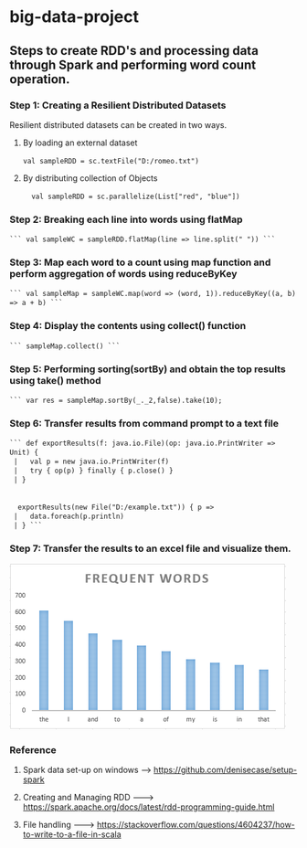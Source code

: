 # big-data-project

## Steps to create RDD's and processing data through Spark and performing word count operation.

### Step 1: Creating a Resilient Distributed Datasets

Resilient distributed datasets can be created in two ways.

1. By loading an external dataset

    ``` val sampleRDD = sc.textFile("D:/romeo.txt") ```

1. By distributing collection of Objects

    ```  val sampleRDD = sc.parallelize(List["red", "blue"])```
    
### Step 2: Breaking each line into words using flatMap

    ``` val sampleWC = sampleRDD.flatMap(line => line.split(" ")) ```
    
### Step 3: Map each word to a count using map function and perform aggregation of words using reduceByKey

    ``` val sampleMap = sampleWC.map(word => (word, 1)).reduceByKey((a, b) => a + b) ```
    
### Step 4: Display the contents using collect() function

    ``` sampleMap.collect() ```
    
### Step 5: Performing sorting(sortBy) and obtain the top results using take() method

    ``` var res = sampleMap.sortBy(_._2,false).take(10);
    
### Step 6: Transfer results from command prompt to a text file 

    ``` def exportResults(f: java.io.File)(op: java.io.PrintWriter => Unit) {
     |   val p = new java.io.PrintWriter(f)
     |   try { op(p) } finally { p.close() }
     | } 
     
          
      exportResults(new File("D:/example.txt")) { p =>
     |   data.foreach(p.println)
     | } ```
     
### Step 7: Transfer the results to an excel file and visualize them.
  
![results](results.PNG)



### Reference

1. Spark data set-up on windows --> https://github.com/denisecase/setup-spark

1. Creating and Managing RDD ---> https://spark.apache.org/docs/latest/rdd-programming-guide.html

1. File handling ---> https://stackoverflow.com/questions/4604237/how-to-write-to-a-file-in-scala
